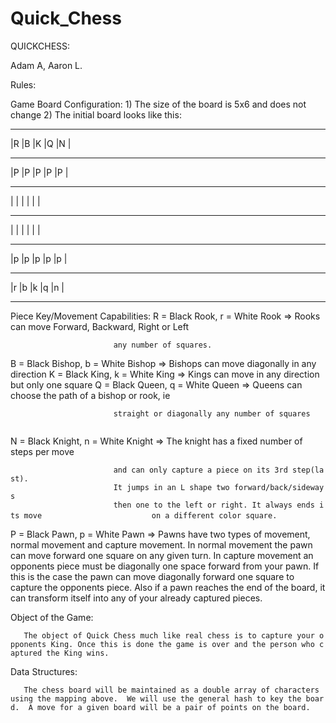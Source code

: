 Quick\_Chess
============

QUICKCHESS:

Adam A, Aaron L.

Rules:

Game Board Configuration: 1) The size of the board is 5x6 and does not change 2) The initial board looks like this:

------------------------------------------------------------------------

|R |B |K |Q |N |

------------------------------------------------------------------------

|P |P |P |P |P |

------------------------------------------------------------------------

| | | | | |

------------------------------------------------------------------------

| | | | | |

------------------------------------------------------------------------

|p |p |p |p |p |

------------------------------------------------------------------------

|r |b |k |q |n |

------------------------------------------------------------------------

Piece Key/Movement Capabilities: R = Black Rook, r = White Rook =&gt; Rooks can move Forward, Backward, Right or Left

`                       any number of squares.`

B = Black Bishop, b = White Bishop =&gt; Bishops can move diagonally in any direction K = Black King, k = White King =&gt; Kings can move in any direction but only one square Q = Black Queen, q = White Queen =&gt; Queens can choose the path of a bishop or rook, ie

`                       straight or diagonally any number of squares                            `

N = Black Knight, n = White Knight =&gt; The knight has a fixed number of steps per move

`                       and can only capture a piece on its 3rd step(last).`
`                       It jumps in an L shape two forward/back/sideways `
`                       then one to the left or right. It always ends its move `
`                       on a different color square.`

P = Black Pawn, p = White Pawn =&gt; Pawns have two types of movement, normal movement and capture movement. In normal movement the pawn can move forward one square on any given turn. In capture movement an opponents piece must be diagonally one space forward from your pawn. If this is the case the pawn can move diagonally forward one square to capture the opponents piece. Also if a pawn reaches the end of the board, it can transform itself into any of your already captured pieces.

Object of the Game:

`   The object of Quick Chess much like real chess is to capture your opponents King. Once this is done the game is over and the person who captured the King wins.   `

Data Structures:

`   The chess board will be maintained as a double array of characters using the mapping above.  We will use the general hash to key the board.  A move for a given board will be a pair of points on the board.`
